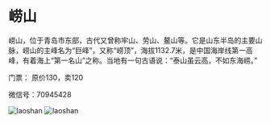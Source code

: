 # 崂山

崂山，位于青岛市东部，古代又曾称牢山、劳山、鳌山等。它是山东半岛的主要山脉，崂山的主峰名为“巨峰”，又称“崂顶”，海拔1132.7米，是中国海岸线第一高峰，有着海上“第一名山”之称。当地有一句古语说：“泰山虽云高，不如东海崂。”

门票： 原价130，卖120

微信号：70945428

![laoshan](http://oclqfeuwb.bkt.clouddn.com/laoshan1.jpg)
![laoshan](http://oclqfeuwb.bkt.clouddn.com/laoshan2.jpg)
